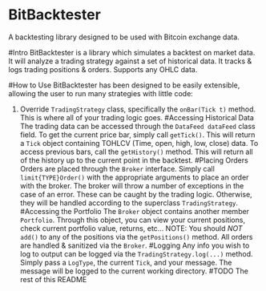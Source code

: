 # BitBacktester
A backtesting library designed to be used with Bitcoin exchange data.

#Intro
BitBacktester is a library which simulates a backtest on market data. It will analyze a trading strategy against a set of historical data.
It tracks & logs trading positions & orders. Supports any OHLC data.

#How to Use
BitBacktester has been designed to be easily extensible, allowing the user to run many strategies with little code:
1. Override <code>TradingStrategy</code> class, specifically the <code>onBar(Tick t)</code> method.
   This is where all of your trading logic goes.
   #Accessing Historical Data
   The trading data can be accessed through the <code>DataFeed dataFeed</code> class field. To get the current price bar, simply call
   <code>getTick()</code>. This will return a <code>Tick</code> object containing TOHLCV (Time, open, high, low, close) data.
   To access previous bars, call the <code>getHistory()</code> method. This will return all of the history up to the current point
   in the backtest. 
   #Placing Orders
   Orders are placed through the <code>Broker</code> interface. Simply call <code>limit{TYPE}Order()</code> with the appropriate arguments
   to place an order with the broker. The broker will throw a number of exceptions in the case of an error. These can be caught by the 
   trading logic. Otherwise, they will be handled according to the superclass <code>TradingStrategy</code>.
   #Accessing the Portfolio
   The <code>Broker</code> object contains another member <code>Portfolio</code>. Through this object, you can view your current positions,
   check current portfolio value, returns, etc...
   NOTE: You should _NOT_ <code>add()</code> to any of the positions via the <code>getPositions()</code> method. All orders are handled &
   sanitized via the <code>Broker</code>.
   #Logging
   Any info you wish to log to output can be logged via the <code>TradingStrategy.log(...)</code> method. Simply pass a <code>LogType</code>,
   the current <code>Tick</code>, and your message. The message will be logged to the current working directory.
#TODO 
The rest of this README   
